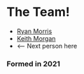 # The Team!

* [Ryan Morris](./ryan-morris.md)
* [Keith Morgan](./keith-morgan.md)
* <-- Next person here

### Formed in 2021
